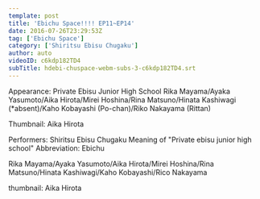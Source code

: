 ```yaml
---
template: post
title: 'Ebichu Space!!!! EP11~EP14'
date: 2016-07-26T23:29:53Z
tag: ['Ebichu Space']
category: ['Shiritsu Ebisu Chugaku']
author: auto 
videoID: c6kdp182TD4
subTitle: hdebi-chuspace-webm-subs-3-c6kdp182TD4.srt
---
```

Appearance: Private Ebisu Junior High School
Rika Mayama/Ayaka Yasumoto/Aika Hirota/Mirei Hoshina/Rina Matsuno/Hinata Kashiwagi (*absent)/Kaho Kobayashi (Po-chan)/Riko Nakayama (Rittan)

Thumbnail: Aika Hirota

Performers: Shiritsu Ebisu Chugaku
Meaning of "Private ebisu junior high school"
Abbreviation: Ebichu

Rika Mayama/Ayaka Yasumoto/Aika Hirota/Mirei Hoshina/Rina Matsuno/Hinata Kashiwagi/Kaho Kobayashi/Rico Nakayama

thumbnail: Aika Hirota
